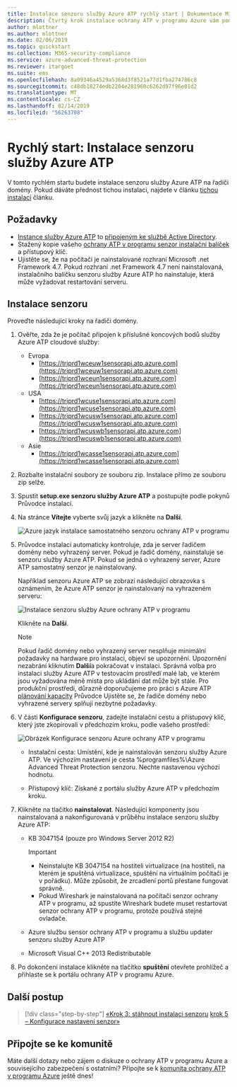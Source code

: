 ```yaml
---
title: Instalace senzoru služby Azure ATP rychlý start | Dokumentace Microsoftu
description: Čtvrtý krok instalace ochrany ATP v programu Azure vám pomůže s instalací senzoru služby Azure ATP.
author: mlottner
ms.author: mlottner
ms.date: 02/06/2019
ms.topic: quickstart
ms.collection: M365-security-compliance
ms.service: azure-advanced-threat-protection
ms.reviewer: itargoet
ms.suite: ems
ms.openlocfilehash: 8a09346a4529a5368d3f8521a77d1fba274786c8
ms.sourcegitcommit: c48db18274edb2284e281960c6262d97f96e01d2
ms.translationtype: MT
ms.contentlocale: cs-CZ
ms.lasthandoff: 02/14/2019
ms.locfileid: "56263708"
---
```

# <a name="quickstart-install-the-azure-atp-sensor"></a>Rychlý start: Instalace senzoru služby Azure ATP

V tomto rychlém startu budete instalace senzoru služby Azure ATP na řadiči domény. Pokud dáváte přednost tichou instalaci, najdete v článku [tichou instalaci](atp-silent-installation.md) článku.

## <a name="prerequisites"></a>Požadavky

- [Instance služby Azure ATP](install-atp-step1.md) to [připojeným ke službě Active Directory](install-atp-step2.md).
- Stažený kopie vašeho [ochrany ATP v programu senzor instalační balíček](install-atp-step3.md) a přístupový klíč.
- Ujistěte se, že na počítači je nainstalované rozhraní Microsoft .net Framework 4.7. Pokud rozhraní .net Framework 4.7 není nainstalovaná, instalačního balíčku senzoru služby Azure ATP ho nainstaluje, která může vyžadovat restartování serveru.

## <a name="install-the-sensor"></a>Instalace senzoru

Proveďte následující kroky na řadiči domény.

1. Ověřte, zda že je počítač připojen k příslušné koncových bodů služby Azure ATP cloudové služby:
   - Evropa
      - [https://triprd1wceuw1sensorapi.atp.azure.com](https://triprd1wceuw1sensorapi.atp.azure.com) 
      - [https://triprd1wceun1sensorapi.atp.azure.com](https://triprd1wceun1sensorapi.atp.azure.com)
   - USA 
      - [https://triprd1wcuse1sensorapi.atp.azure.com](https://triprd1wcuse1sensorapi.atp.azure.com)
      - [https://triprd1wcusw1sensorapi.atp.azure.com](https://triprd1wcusw1sensorapi.atp.azure.com)
      - [https://triprd1wcuswb1sensorapi.atp.azure.com](https://triprd1wcuswb1sensorapi.atp.azure.com)
   - Asie
      - [https://triprd1wcasse1sensorapi.atp.azure.com](https://triprd1wcasse1sensorapi.atp.azure.com)

2. Rozbalte instalační soubory ze souboru zip. Instalace přímo ze souboru zip selže.

3. Spustit **setup.exe senzoru služby Azure ATP** a postupujte podle pokynů Průvodce instalací.

4. Na stránce **Vítejte** vyberte svůj jazyk a klikněte na **Další**.

    ![Azure jazyk instalace samostatného senzoru ochrany ATP v programu](media/sensor-install-language.png)


5. Průvodce instalací automaticky kontroluje, zda je server řadičem domény nebo vyhrazený server. Pokud je řadič domény, nainstaluje se senzoru služby Azure ATP. Pokud se jedná o vyhrazený server, Azure ATP samostatný senzor je nainstalovaný.
    
    Například senzoru Azure ATP se zobrazí následující obrazovka s oznámením, že Azure ATP senzor je nainstalovaný na vyhrazeném serveru:
    
    ![Instalace senzoru služby Azure ochrany ATP v programu](media/sensor-install-deployment-type.png)

   Klikněte na **Další**.

    > [!NOTE] 
    > Pokud řadič domény nebo vyhrazený server nesplňuje minimální požadavky na hardware pro instalaci, objeví se upozornění. Upozornění nezabrání kliknutím **Další**a pokračovat v instalaci. Správná volba pro instalaci služby Azure ATP v testovacím prostředí malé lab, ve kterém jsou vyžadována méně místa pro ukládání dat může být stále. Pro produkční prostředí, důrazně doporučujeme pro práci s Azure ATP [plánování kapacity](atp-capacity-planning.md) Průvodce Ujistěte se, že řadiče domény nebo vyhrazené servery splňují nezbytné požadavky.

6. V části **Konfigurace senzoru**, zadejte instalační cestu a přístupový klíč, který jste zkopírovali v předchozím kroku, podle vašeho prostředí:

    ![Obrázek Konfigurace senzoru Azure ochrany ATP v programu](media/sensor-install-config.png)

      - Instalační cesta: Umístění, kde je nainstalován senzoru služby Azure ATP. Ve výchozím nastavení je cesta %programfiles%\Azure Advanced Threat Protection senzoru. Nechte nastavenou výchozí hodnotu.

     - Přístupový klíč: Získané z portálu služby Azure ATP v předchozím kroku.
    
7. Klikněte na tlačítko **nainstalovat**. Následující komponenty jsou nainstalovaná a nakonfigurovaná v průběhu instalace senzoru služby Azure ATP:

    - KB 3047154 (pouze pro Windows Server 2012 R2)

        > [!IMPORTANT]
        > - Neinstalujte KB 3047154 na hostiteli virtualizace (na hostiteli, na kterém je spuštěná virtualizace, spuštění na virtuálním počítači je v pořádku). Může způsobit, že zrcadlení portů přestane fungovat správně. 
        > - Pokud Wireshark je nainstalovaná na počítači senzor ochrany ATP v programu, až spustíte Wireshark budete muset restartovat senzor ochrany ATP v programu, protože používá stejné ovladače.

    - Azure službu sensor ochrany ATP v programu a službu updater senzoru služby Azure ATP
    - Microsoft Visual C++ 2013 Redistributable

8. Po dokončení instalace klikněte na tlačítko **spuštění** otevřete prohlížeč a přihlaste se k portálu ochrany ATP v programu Azure.

## <a name="next-steps"></a>Další postup

> [!div class="step-by-step"]
> [«Krok 3: stáhnout instalaci senzoru](install-atp-step3.md)
> [krok 5 – Konfigurace nastavení senzor»](install-atp-step5.md)

## <a name="join-the-community"></a>Připojte se ke komunitě

Máte další dotazy nebo zájem o diskuze o ochrany ATP v programu Azure a souvisejícího zabezpečení s ostatními? Připojte se k [komunita ochrany ATP v programu Azure](https://aka.ms/azureatpcommunity) ještě dnes!
